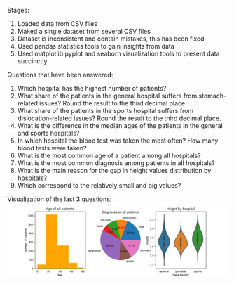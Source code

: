 Stages:
1. Loaded data from CSV files
2. Maked a single dataset from several CSV files
3. Dataset is inconsistent and contain mistakes, this has been fixed
4. Used pandas statistics tools to gain insights from data
5. Used matplotlib.pyplot and seaborn visualization tools to present data succinctly

Questions that have been answered:
1. Which hospital has the highest number of patients?
2. What share of the patients in the general hospital suffers from stomach-related issues? Round the result to the third decimal place.
3. What share of the patients in the sports hospital suffers from dislocation-related issues? Round the result to the third decimal place.
4. What is the difference in the median ages of the patients in the general and sports hospitals?
5. In which hospital the blood test was taken the most often? How many blood tests were taken?
6. What is the most common age of a patient among all hospitals?
7. What is the most common diagnosis among patients in all hospitals?
8. What is the main reason for the gap in height values distribution by hospitals?
9. Which correspond to the relatively small and big values?

Visualization of the last 3 questions:
![matplotlib.pyplot and seaborn visualization](https://github.com/AXEG0/data-analysis-for-hospitals/blob/main/Figure_1.png?raw=true)
